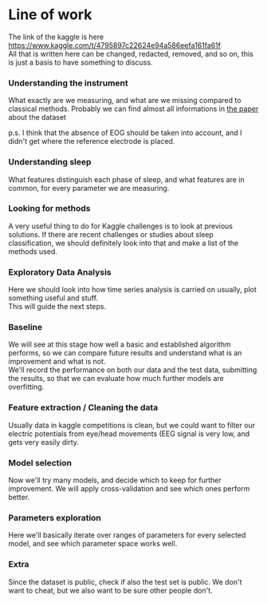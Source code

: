 # Line of work
The link of the kaggle is here https://www.kaggle.com/t/4795897c22624e94a586eefa161fa61f  
All that is written here can be changed, redacted, removed, and so on, this is just a basis to have something to discuss.

### Understanding the instrument

What exactly are we measuring, and what are we missing compared to classical methods. Probably we can find almost all informations in [the paper](https://www.researchgate.net/publication/343143113_Dreem_Open_Datasets_Multi-Scored_Sleep_Datasets_to_Compare_Human_and_Automated_Sleep_Staging) about the dataset

p.s. I think that the absence of EOG should be taken into account, and I didn't get where the reference electrode is placed.

### Understanding sleep

What features distinguish each phase of sleep, and what features are in common, for every parameter we are measuring.

### Looking for methods

A very useful thing to do for Kaggle challenges is to look at previous solutions. If there are recent challenges or studies about sleep classification, we should definitely look into that and make a list of the methods used.

### Exploratory Data Analysis

Here we should look into how time series analysis is carried on usually, plot something useful and stuff.  
This will guide the next steps.

### Baseline

We will see at this stage how well a basic and established algorithm performs, so we can compare future results and understand what is an improvement and what is not.  
We'll record the performance on both our data and the test data, submitting the results, so that we can evaluate how much further models are overfitting.

### Feature extraction / Cleaning the data

Usually data in kaggle competitions is clean, but we could want to filter our electric potentials from eye/head movements (EEG signal is very low, and gets very easily dirty.

### Model selection

Now we'll try many models, and decide which to keep for further improvement. We will apply cross-validation and see which ones perform better.

### Parameters exploration

Here we'll basically iterate over ranges of parameters for every selected model, and see which parameter space works well.

### Extra

Since the dataset is public, check if also the test set is public. We don't want to cheat, but we also want to be sure other people don't.
